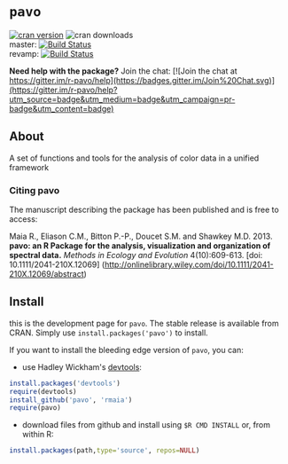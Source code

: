 # `pavo`

[![cran version](http://www.r-pkg.org/badges/version/pavo)](https://cran.r-project.org/package=pavo/)
![cran downloads](http://cranlogs.r-pkg.org/badges/grand-total/pavo)  
master:  [![Build Status](https://travis-ci.org/rmaia/pavo.svg?branch=master)](https://travis-ci.org/rmaia/pavo/branches)  
revamp: [![Build Status](https://travis-ci.org/rmaia/pavo.svg?branch=revamp)](https://travis-ci.org/rmaia/pavo/branches)

**Need help with the package?** Join the chat: [![Join the chat at https://gitter.im/r-pavo/help](https://badges.gitter.im/Join%20Chat.svg)](https://gitter.im/r-pavo/help?utm_source=badge&utm_medium=badge&utm_campaign=pr-badge&utm_content=badge)

## About

A set of functions and tools for the analysis of color data in a unified framework

### Citing pavo

The manuscript describing the package has been published and is free to access: 

Maia R., Eliason C.M., Bitton P.-P., Doucet S.M. and Shawkey M.D. 2013. 
**pavo: an R Package for the analysis, visualization and organization of spectral data.** 
*Methods in Ecology and Evolution* 4(10):609-613. [doi: 10.1111/2041-210X.12069]
(http://onlinelibrary.wiley.com/doi/10.1111/2041-210X.12069/abstract)

## Install

this is the development page for `pavo`. The stable release is available from CRAN. Simply use `install.packages('pavo')` to install.

If you want to install the bleeding edge version of `pavo`, you can:

* use Hadley Wickham's [devtools](https://github.com/hadley/devtools):

```r     
install.packages('devtools')
require(devtools)
install_github('pavo', 'rmaia')
require(pavo)
```

* download files from github and install using `$R CMD INSTALL` or, from within R:

```r
install.packages(path,type='source', repos=NULL)
```
